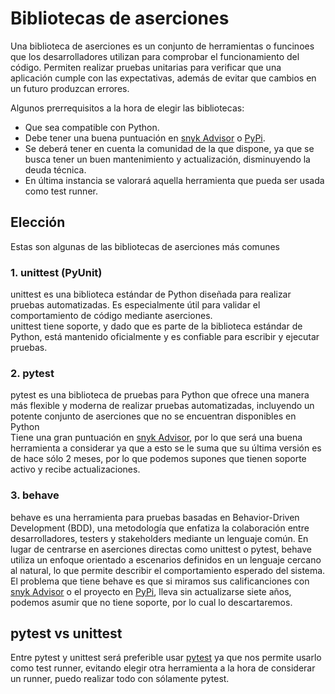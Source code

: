 # Bibliotecas de aserciones
Una biblioteca de aserciones es un conjunto de herramientas o funcinoes que los desarrolladores utilizan para comprobar el funcionamiento del código. Permiten realizar pruebas unitarias para verificar que una aplicación cumple con las expectativas, además de evitar que cambios en un futuro produzcan errores.  

Algunos prerrequisitos a la hora de elegir las bibliotecas:
* Que sea compatible con Python.
* Debe tener una buena puntuación en [snyk Advisor](https://snyk.io/advisor/) o [PyPi](https://pypi.org/).
* Se deberá tener en cuenta la comunidad de la que dispone, ya que se busca tener un buen mantenimiento y actualización, disminuyendo la deuda técnica.
* En última instancia se valorará aquella herramienta que pueda ser usada como test runner.
## Elección
Estas son algunas de las bibliotecas de aserciones más comunes
### 1. unittest (PyUnit)
unittest es una biblioteca estándar de Python diseñada para realizar pruebas automatizadas. Es especialmente útil para validar el comportamiento de código mediante aserciones.  
unittest tiene soporte, y dado que es parte de la biblioteca estándar de Python, está mantenido oficialmente y es confiable para escribir y ejecutar pruebas.
### 2. pytest
pytest es una biblioteca de pruebas para Python que ofrece una manera más flexible y moderna de realizar pruebas automatizadas, incluyendo un potente conjunto de aserciones que no se encuentran disponibles en Python  
Tiene una gran puntuación en [snyk Advisor](https://snyk.io/advisor/python/pytest), por lo que será una buena herramienta a considerar ya que a esto se le suma que su última versión es de hace sólo 2 meses, por lo que podemos supones que tienen soporte activo y recibe actualizaciones.
### 3. behave
behave es una herramienta para pruebas basadas en Behavior-Driven Development (BDD), una metodología que enfatiza la colaboración entre desarrolladores, testers y stakeholders mediante un lenguaje común. En lugar de centrarse en aserciones directas como unittest o pytest, behave utiliza un enfoque orientado a escenarios definidos en un lenguaje cercano al natural, lo que permite describir el comportamiento esperado del sistema.
El problema que tiene behave es que si miramos sus calificanciones con [snyk Advisor](https://snyk.io/advisor/python/behave) o el proyecto en [PyPi](https://pypi.org/project/behave/), lleva sin actualizarse siete años, podemos asumir que no tiene soporte, por lo cual lo descartaremos.

## pytest vs unittest
Entre pytest y unittest será preferible usar [pytest](https://github.com/pytest-dev/pytest) ya que nos permite usarlo como test runner, evitando elegir otra herramienta a la hora de considerar un runner, puedo realizar todo con sólamente pytest.